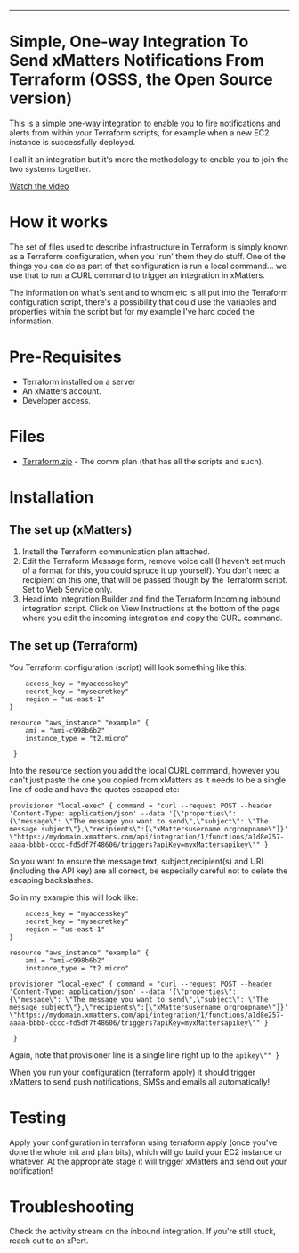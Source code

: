 
---

# Simple, One-way Integration To Send xMatters Notifications From Terraform (OSSS, the Open Source version)
This is a simple one-way integration to enable you to fire notifications and alerts from within your Terraform scripts, for example when a new EC2 instance is successfully deployed.

I call it an integration but it's more the methodology to enable you to join the two systems together.


[Watch the video](https://www.youtube.com/watch?v=5jYkxs63Qjo)


# How it works

The set of files used to describe infrastructure in Terraform is simply known as a Terraform configuration, when you 'run' them they do stuff.  One of the things you can do as part of that configuration is run a local command... we use that to run a CURL command to trigger an integration in xMatters.

The information on what's sent and to whom etc is all put into the Terraform configuration script, there's a possibility that could use the variables and properties within the script but for my example I've hard coded the information.



# Pre-Requisites

* Terraform installed on a server
* An xMatters account.
* Developer access.


# Files

* [Terraform.zip](Terraform.zip) - The comm plan (that has all the scripts and such).


# Installation


## The set up (xMatters)

1. Install the Terraform communication plan attached.
2. Edit the Terraform Message form, remove voice call (I haven't set much of a format for this, you could spruce it up yourself).  You don't need a recipient on this one, that will be passed though by the Terraform script. Set to Web Service only.
3. Head into Integration Builder and find the Terraform Incoming inbound integration script. Click on View Instructions at the bottom of the page where you edit the incoming integration and copy the CURL command.

## The set up (Terraform)

You Terraform configuration (script) will look something like this:

```provider "aws" { 
	access_key = "myaccesskey" 
	secret_key = "mysecretkey" 
	region = "us-east-1" 
} 

resource "aws_instance" "example" { 
	ami = "ami-c998b6b2" 
	instance_type = "t2.micro" 
	
 }
 ```

Into the resource section you add the local CURL command, however you can't just paste the one you copied from xMatters as it needs to be a single line of code and have the quotes escaped etc:

```
provisioner "local-exec" { command = "curl --request POST --header 'Content-Type: application/json' --data '{\"properties\": {\"message\": \"The message you want to send\",\"subject\": \"The message subject\"},\"recipients\":[\"xMattersusername orgroupname\"]}' \"https://mydomain.xmatters.com/api/integration/1/functions/a1d8e257-aaaa-bbbb-cccc-fd5df7f48606/triggers?apiKey=myxMattersapikey\"" }
```

So you want to ensure the message text, subject,recipient(s) and URL (including the API key) are all correct, be especially careful not to delete the escaping backslashes.

So in my example this will look like:

```provider "aws" { 
	access_key = "myaccesskey" 
	secret_key = "mysecretkey" 
	region = "us-east-1" 
} 

resource "aws_instance" "example" { 
	ami = "ami-c998b6b2" 
	instance_type = "t2.micro" 

provisioner "local-exec" { command = "curl --request POST --header 'Content-Type: application/json' --data '{\"properties\": {\"message\": \"The message you want to send\",\"subject\": \"The message subject\"},\"recipients\":[\"xMattersusername orgroupname\"]}' \"https://mydomain.xmatters.com/api/integration/1/functions/a1d8e257-aaaa-bbbb-cccc-fd5df7f48606/triggers?apiKey=myxMattersapikey\"" }
	
 }
 ``` 

Again, note that provisioner line is a single line right up to the `apikey\"" }`

When you run your configuration (terraform apply) it should trigger xMatters to send push notifications, SMSs and emails all automatically!



# Testing

Apply your configuration in terraform using terraform apply (once you've done the whole init and plan bits), which will go build your EC2 instance or whatever.  At the appropriate stage it will trigger xMatters and send out your notification!


# Troubleshooting

Check the activity stream on the inbound integration.
If you're still stuck, reach out to an xPert. 
